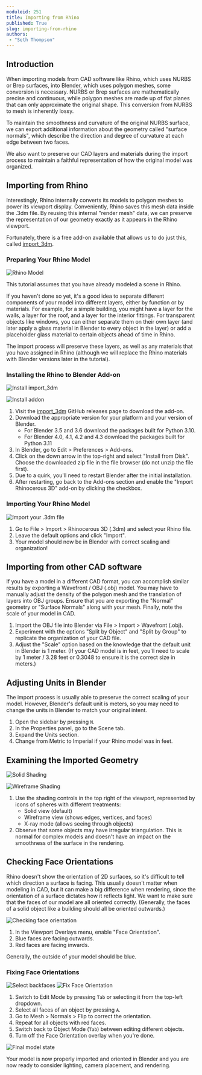```yaml
---
moduleid: 251
title: Importing from Rhino
published: True
slug: importing-from-rhino
authors:
 - "Seth Thompson"
---
```

## Introduction

When importing models from CAD software like Rhino, which uses NURBS or Brep surfaces, into Blender, which uses polygon meshes, some conversion is necessary. NURBS or Brep surfaces are mathematically precise and continuous, while polygon meshes are made up of flat planes that can only approximate the original shape. This conversion from NURBS to mesh is inherently lossy.

To maintain the smoothness and curvature of the original NURBS surface, we can export additional information about the geometry called "surface normals", which describe the direction and degree of curvature at each edge between two faces.

We also want to preserve our CAD layers and materials during the import process to maintain a faithful representation of how the original model was organized.

## Importing from Rhino

Interestingly, Rhino internally converts its models to polygon meshes to power its viewport display. Conveniently, Rhino saves this mesh data inside the .3dm file. By reusing this internal "render mesh" data, we can preserve the representation of our geometry exactly as it appears in the Rhino viewport.

Fortunately, there is a free add-on available that allows us to do just this, called [import_3dm](https://github.com/jesterKing/import_3dm/).

### Preparing Your Rhino Model

![Rhino Model](images/1-importing/10-rhino.png)

This tutorial assumes that you have already modeled a scene in Rhino.

If you haven't done so yet, it's a good idea to separate different components of your model into different layers, either by function or by materials. For example, for a simple building, you might have a layer for the walls, a layer for the roof, and a layer for the interior fittings. For transparent objects like windows, you can either separate them on their own layer (and later apply a glass material in Blender to every object in the layer) or add a placeholder glass material to certain objects ahead of time in Rhino.

The import process will preserve these layers, as well as any materials that you have assigned in Rhino (although we will replace the Rhino materials with Blender versions later in the tutorial).

### Installing the Rhino to Blender Add-on

![Install import_3dm](images/1-importing/00-github.png)

![Install addon](images/1-importing/20-addons.png#img-right)

1. Visit the [import_3dm](https://github.com/jesterKing/import_3dm/releases/) GitHub releases page to download the add-on.
1. Download the appropriate version for your platform and your version of Blender.
    - For Blender 3.5 and 3.6 download the packages built for Python 3.10.
    - For Blender 4.0, 4.1, 4.2 and 4.3 download the packages built for Python 3.11
1. In Blender, go to Edit > Preferences > Add-ons.
1. Click on the down arrow in the top-right and select "Install from Disk". Choose the downloaded zip file in the file browser (do not unzip the file first).
1. Due to a quirk, you'll need to restart Blender after the initial installation.
1. After restarting, go back to the Add-ons section and enable the "Import Rhinocerous 3D" add-on by clicking the checkbox.

### Importing Your Rhino Model

![Import your .3dm file](images/1-importing/21-import-3dm.png)

1. Go to File > Import > Rhinocerous 3D (.3dm) and select your Rhino file.
1. Leave the default options and click "Import".
1. Your model should now be in Blender with correct scaling and organization!

## Importing from other CAD software

If you have a model in a different CAD format, you can accomplish similar results by exporting a Wavefront / OBJ (.obj) model. You may have to manually adjust the density of the polygon mesh and the translation of layers into OBJ groups. Ensure that you are exporting the "Normal" geometry or "Surface Normals" along with your mesh. Finally, note the scale of your model in CAD.

1. Import the OBJ file into Blender via File > Import > Wavefront (.obj).
1. Experiment with the options "Split by Object" and "Split by Group" to replicate the organization of your CAD file.
1. Adjust the "Scale" option based on the knowledge that the default unit in Blender is 1 meter. (If your CAD model is in feet, you'll need to scale by 1 meter / 3.28 feet or 0.3048 to ensure it is the correct size in meters.)

## Adjusting Units in Blender

The import process is usually able to preserve the correct scaling of your model. However, Blender's default unit is meters, so you may need to change the units in Blender to match your original intent.

1. Open the sidebar by pressing `N`.
1. In the Properties panel, go to the Scene tab.
1. Expand the Units section.
1. Change from Metric to Imperial if your Rhino model was in feet.

## Examining the Imported Geometry

![Solid Shading](images/1-importing/22-solid.png)

![Wireframe Shading](images/1-importing/23-wireframe.png)

1. Use the shading controls in the top right of the viewport, represented by icons of spheres with different treatments:
   - Solid view (default)
   - Wireframe view (shows edges, vertices, and faces)
   - X-ray mode (allows seeing through objects)
1. Observe that some objects may have irregular triangulation. This is normal for complex models and doesn't have an impact on the smoothness of the surface in the rendering.

## Checking Face Orientations

Rhino doesn't show the orientation of 2D surfaces, so it's difficult to tell which direction a surface is facing. This usually doesn't matter when modeling in CAD, but it can make a big difference when rendering, since the orientation of a surface dictates how it reflects light. We want to make sure that the faces of our model are all oriented correctly. (Generally, the faces of a solid object like a building should all be oriented outwards.)

![Checking face orientation](images/1-importing/25-face-orientation.png)

1. In the Viewport Overlays menu, enable "Face Orientation".
1. Blue faces are facing outwards.
1. Red faces are facing inwards.

Generally, the outside of your model should be blue.

### Fixing Face Orientations

![Select backfaces](images/1-importing/26-select.png)
![Fix Face Orientation](images/1-importing/27-flip.png)

1. Switch to Edit Mode by pressing `Tab` or selecting it from the top-left dropdown.
1. Select all faces of an object by pressing `A`.
1. Go to Mesh > Normals > Flip to correct the orientation.
1. Repeat for all objects with red faces.
1. Switch back to Object Mode (`Tab`) between editing different objects.
1. Turn off the Face Orientation overlay when you're done.

![Final model state](images/1-importing/28-done.png)

Your model is now properly imported and oriented in Blender and you are now ready to consider lighting, camera placement, and rendering.